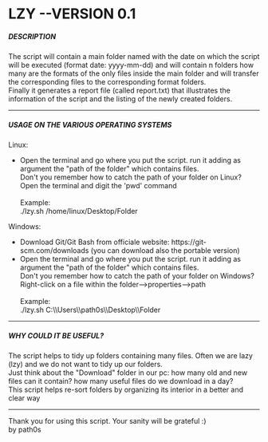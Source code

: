 <h1> LZY --VERSION 0.1 </h1>

<h5> DESCRIPTION </h5>
The script will contain a main folder named with the date on which the script will be executed (format date: yyyy-mm-dd) and 
will contain n folders how many are the formats of the only files inside the main folder and 
will transfer the corresponding files to the corresponding format folders. <br>
Finally it generates a report file (called report.txt) that illustrates the information of the script and the listing of the newly created folders. <br>

<hr>

<h5> USAGE ON THE VARIOUS OPERATING SYSTEMS </h5>
Linux: <br>
<ul>
	<li> Open the terminal and go where you put the script. run it adding as argument the "path of the folder" which contains files. <br>
             Don't you remember how to catch the path of your folder on Linux? <br>
             Open the terminal and digit the 'pwd' command <br> <br>
	     Example: <br>
                ./lzy.sh /home/linux/Desktop/Folder
	</li>
</ul>
Windows: <br>
<ul>
	<li> Download Git/Git Bash from officiale website: https://git-scm.com/downloads (you can download also the portable version) <br>
	</li>
	<li> Open the terminal and go where you put the script. run it adding as argument the "path of the folder" which contains files. <br>
             Don't you remember how to catch the path of your folder on Windows? <br>
	     Right-click on a file within the folder-->properties-->path <br> <br> 
	      Example: <br>
		./lzy.sh C:\\Users\\path0s\\Desktop\\Folder
	</li>
</ul>

<hr>
	
<h5> WHY COULD IT BE USEFUL? </h5>
The script helps to tidy up folders containing many files. Often we are lazy (lzy) and we do not want to tidy up our folders. <br>
Just think about the "Download" folder in our pc: how many old and new files can it contain? how many useful files do we download in a day? <br>
This script helps re-sort folders by organizing its interior in a better and clear way <br>
	
<hr>
Thank you for using this script. Your sanity will be grateful :) <br>
by path0s
 

